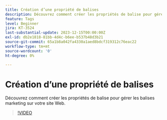 ```yaml
---
title: Création d’une propriété de balises
description: Découvrez comment créer les propriétés de balise pour gérer les balises marketing sur votre site Web.
feature: Tags
level: Beginner
jira: KT-3524
last-substantial-update: 2023-12-15T00:00:00Z
exl-id: db2e1818-81bb-4d4c-b6ee-b537b48d3b21
source-git-commit: 65a1b8a042fa4330a1aed8bdcf319312c76eac22
workflow-type: tm+mt
source-wordcount: '0'
ht-degree: 0%

---
```


# Création d’une propriété de balises

Découvrez comment créer les propriétés de balise pour gérer les balises marketing sur votre site Web.

>[!VIDEO](https://video.tv.adobe.com/v/28727/?learn=on)
